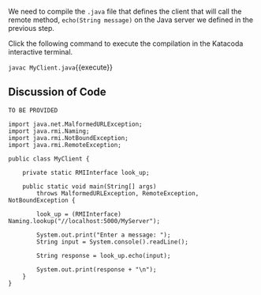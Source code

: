We need to compile the `.java` file that defines the client that will call the remote method, `echo(String message)` on the Java server we defined in the previous step.

Click the following command to execute the compilation in the Katacoda interactive terminal.

`javac MyClient.java`{{execute}}

## Discussion of Code

`TO BE PROVIDED`

```
import java.net.MalformedURLException;
import java.rmi.Naming;
import java.rmi.NotBoundException;
import java.rmi.RemoteException;

public class MyClient {

	private static RMIInterface look_up;

	public static void main(String[] args) 
		throws MalformedURLException, RemoteException, NotBoundException {
		
		look_up = (RMIInterface) Naming.lookup("//localhost:5000/MyServer");

		System.out.print("Enter a message: ");
		String input = System.console().readLine();
			
		String response = look_up.echo(input);

		System.out.print(response + "\n");
	}
}
```

